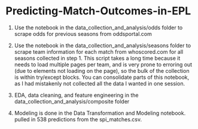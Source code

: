 # Predicting-Match-Outcomes-in-EPL

1. Use the notebook in the data_collection_and_analysis/odds folder to scrape odds for previous seasons from oddsportal.com

2. Use the notebook in the data_collection_and_analysis/seasons folder to scrape team information for each match 
from whoscored.com for all seasons collected in step 1. This script takes a long time because it needs to load 
multiple pages per team, and is very prone to erroring out (due to elements not loading on the page), so the bulk of the
collection is within try/except blocks. You can consolidate parts of this notebook, as I had mistakenly not collected all the
data I wanted in one session.

3. EDA, data cleaning, and feature engineering in the data_collection_and_analysis/composite folder

4. Modeling is done in the Data Transformation and Modeling notebook. pulled in 538 predictions from the spi_matches.csv.
